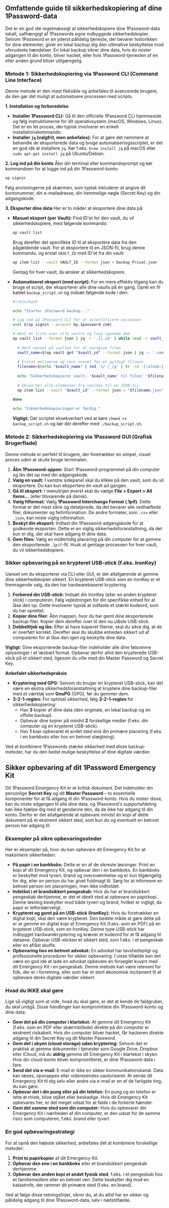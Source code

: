 ## Omfattende guide til sikkerhedskopiering af dine 1Password-data

Det er en god idé regelmæssigt at sikkerhedskopiere dine 1Password-data lokalt, uafhængigt af 1Passwords egne indbyggede sikkerhedskopier. Selvom 1Password er en yderst pålidelig tjeneste, der bevarer historikken for dine elementer, giver en lokal backup dig den ultimative beskyttelse mod uforudsete hændelser. En lokal backup sikrer dine data, hvis du mister adgangen til din konto, bliver hacket, eller hvis 1Password-tjenesten af en eller anden grund bliver utilgængelig.

### Metode 1: Sikkerhedskopiering via 1Password CLI (Command Line Interface)

Denne metode er den mest fleksible og anbefales til avancerede brugere, da den gør det muligt at automatisere processen med scripts.

**1. Installation og forberedelse**

  * **Installer 1Password CLI:** Gå til den officielle 1Password CLI hjemmeside og følg instruktionerne for dit operativsystem (macOS, Windows, Linux). Det er en let proces, der typisk involverer en enkelt installationskommando.
  * **Installer `jq` (valgfrit, men anbefales):** For at gøre det nemmere at behandle de eksporterede data og bruge automatiseringsscriptet, er det en god idé at installere `jq`. Kør f.eks. `brew install jq` på macOS eller `sudo apt-get install jq` på Ubuntu/Debian.

**2. Log ind på din konto**
Åbn din terminal eller kommandoprompt og kør kommandoen for at logge ind på din 1Password-konto:

```bash
op signin
```

Følg anvisningerne på skærmen, som typisk inkluderer at angive dit kontonummer, din e-mailadresse, din hemmelige nøgle (Secret Key) og din adgangskode.

**3. Eksporter dine data**
Her er to måder at eksportere dine data på:

  * **Manuel eksport (per Vault):** Find ID'et for den vault, du vil sikkerhedskopiere, med følgende kommando:

    ```bash
    op vault list
    ```

    Brug derefter det specifikke ID til at eksportere data fra den pågældende vault. For at eksportere til en JSON-fil, brug denne kommando, og erstat `VAULT_ID` med ID'et fra din vault:

    ```bash
    op item list --vault VAULT_ID --format json > backup_Privat.json
    ```

    Gentag for hver vault, du ønsker at sikkerhedskopiere.

  * **Automatiseret eksport (med script):** For en mere effektiv tilgang kan du bruge et script, der eksporterer alle dine vaults på én gang. Opret en fil kaldet `backup_script.sh` og indsæt følgende kode i den:

    ```bash
    #!/bin/bash

    echo "Starter 1Password backup..."

    # Log ind på 1Password CLI for at autentificere sessionen
    eval $(op signin --account my.1password.com)

    # Hent en liste over alle vaults og loop igennem dem
    op vault list --format json | jq -r '.[].id' | while read -r vault_id; do
      
      # Hent navnet på vaulten for at navngive filen
      vault_name=$(op vault get "$vault_id" --format json | jq -r '.name')
      
      # Erstat mellemrum og rens navnet for et gyldigt filnavn
      filename=$(echo "$vault_name" | sed 's/ /_/g' | tr -cd '[:alnum:]_')
      
      echo "Sikkerhedskopierer vault: '$vault_name' til filen: '$filename.json'"
      
      # Eksporter alle elementer fra vaulten til en JSON-fil
      op item list --vault "$vault_id" --format json > "$filename.json"
      
    done

    echo "Sikkerhedskopieringen er færdig."
    ```

    **Vigtigt:** Gør scriptet eksekverbart ved at køre `chmod +x backup_script.sh` og kør det derefter med `./backup_script.sh`.

### Metode 2: Sikkerhedskopiering via 1Password GUI (Grafisk Brugerflade)

Denne metode er perfekt til brugere, der foretrækker en simpel, visuel proces uden at skulle bruge terminalen.

1.  **Åbn 1Password-appen:** Start 1Password-programmet på din computer og lås det op med din adgangskode.
2.  **Vælg en vault:** I venstre sidepanel skal du klikke på den vault, som du vil eksportere. Du kan kun eksportere én vault ad gangen.
3.  **Gå til eksport:** I menulinjen øverst skal du vælge **File \> Export \> All Items...** (eller tilsvarende på dansk).
4.  **Vælg filformat:** Vælg **1Password Interchange Format (.1pif)**. Dette format er det mest sikre og detaljerede, da det bevarer alle vedhæftede filer, dokumenter og feltinformation. De andre formater, som `.csv` eller `.json`, kan miste vigtig information.
5.  **Beskyt din eksport:** Indtast din 1Password-adgangskode for at godkende eksporten. Dette er en vigtig sikkerhedsforanstaltning, da det kun er dig, der skal have adgang til dine data.
6.  **Gem filen:** Vælg en midlertidig placering på din computer for at gemme den eksporterede `.1pif`-fil. Husk at gentage processen for hver vault, du vil sikkerhedskopiere.

### Sikker opbevaring på en krypteret USB-stick (f.eks. IronKey)

Uanset om du eksporterer via CLI eller GUI, er det altafgørende at gemme dine sikkerhedskopier sikkert. En krypteret USB-stick som en IronKey er et fremragende valg, da den har hardwarebaseret kryptering.

1.  **Forbered din USB-stick:** Indsæt din IronKey (eller en anden krypteret stick) i computeren. Følg vejledningen for din specifikke enhed for at låse den op. Dette involverer typisk at indtaste et stærkt kodeord, som du har oprettet.
2.  **Kopier dine filer:** Åbn mappen, hvor du har gemt dine eksporterede backup-filer. Kopier dem derefter over til den nu ulåste USB-stick.
3.  **Dobbelttjek og lås:** Efter at have kopieret filerne, skal du sikre dig, at de er overført korrekt. Derefter skal du skubbe enheden sikkert ud af computeren for at låse den igen og beskytte dine data.

**Vigtigt:** Dine eksporterede backup-filer indeholder alle dine følsomme oplysninger i et læsbart format. Opbevar derfor altid den krypterede USB-stick på et sikkert sted, ligesom du ville med din Master Password og Secret Key.

**Anbefalet sikkerhedspraksis**

  * **Kryptering med GPG:** Selvom du bruger en krypteret USB-stick, kan det være en ekstra sikkerhedsforanstaltning at kryptere dine backup-filer med et værktøj som **GnuPG** (GPG), før du gemmer dem.
  * **3-2-1-reglen:** For optimal sikkerhed, følg **3-2-1-reglen** for sikkerhedskopiering:
      * Hav **3** kopier af dine data (den originale, en lokal backup og en offsite backup).
      * Opbevar dine kopier på mindst **2** forskellige medier (f.eks. din computer og en krypteret USB-stick).
      * Hav **1** kopi opbevaret et andet sted end din primære placering (f.eks. i en bankboks eller hos en betroet slægtning).

Ved at kombinere 1Passwords stærke sikkerhed med disse backup-metoder, har du den bedst mulige beskyttelse af dine digitale værdier.

## Sikker opbevaring af dit 1Password Emergency Kit

Dit 1Password Emergency Kit er et kritisk dokument. Det indeholder din personlige **Secret Key** og dit **Master Password** – to essentielle komponenter for at få adgang til din 1Password-konto. Hvis du mister disse, kan du miste adgangen til alle dine data, og 1Password's supportafdeling kan ikke hjælpe dig med at gendanne den, da de ikke har adgang til din konto. Derfor er det altafgørende at opbevare mindst én kopi af dette dokument på et ekstremt sikkert sted, som kun du og eventuelt en betroet person har adgang til.

### Eksempler på sikre opbevaringssteder

Her er eksempler på, hvor du kan opbevare dit Emergency Kit for at maksimere sikkerheden:

* **På papir i en bankboks:** Dette er en af de sikreste løsninger. Print en kopi af dit Emergency Kit, og opbevar den i en bankboks. En bankboks er beskyttet mod tyveri, brand og oversvømmelse og er kun tilgængelig for dig, eller en person du har givet fuldmagt til. Sørg for at informere en betroet person om placeringen, men ikke indholdet.
* **Indelåst i et brandsikkert pengeskab:** Hvis du har et brandsikkert pengeskab derhjemme, er det et ideelt sted at opbevare en papirkopi. Denne løsning beskytter mod både tyveri og brand, hvilket er vigtigt, da papir er letfordærveligt.
* **Krypteret og gemt på en USB-stick (IronKey):** Hvis du foretrækker en digital kopi, skal den være krypteret. Den bedste måde at gøre dette på er at gemme en digital kopi af Emergency Kit (f.eks. som en PDF) på en krypteret USB-stick, som en IronKey. Denne type USB-stick har indbygget hardwarekryptering og kræver et kodeord for at få adgang til dataene. Opbevar USB-sticken et sikkert sted, som f.eks. i et pengeskab eller en aflåst skuffe.
* **Opbevaring hos en betroet advokat:** En advokat har tavshedspligt og professionelle procedurer for sikker opbevaring. I visse tilfælde kan det være en god idé at lade en advokat opbevare en forseglet kuvert med dit Emergency Kit i en pengeskab. Denne metode kan være relevant for folk, der er i forretning, eller som har et stort økonomisk incitament til at opbevare deres digitale værdier sikkert.

### Hvad du IKKE skal gøre

Lige så vigtigt som at vide, hvad du skal gøre, er det at kende de faldgruber, du skal undgå. Disse handlinger kan kompromittere din 1Password-konto og dine data:

* **Gem det på din computer i klartekst:** At gemme dit Emergency Kit (f.eks. som en PDF eller skærmbillede) direkte på din computer er ekstremt risikabelt. Hvis din computer bliver hacket, får hackeren direkte adgang til din Secret Key og dit Master Password.
* **Gem det i skyen (cloud storage) uden kryptering:** Selvom det er praktisk at gemme dokumenter i tjenester som Google Drive, Dropbox eller iCloud, må du **aldrig** gemme dit Emergency Kit i klartekst i skyen. Hvis din cloud-konto bliver kompromitteret, er dine 1Password-data i fare.
* **Send det via e-mail:** E-mail er ikke en sikker kommunikationskanal. Data kan læses, opsnappes eller videresendes uautoriseret. At sende dit Emergency Kit til dig selv eller andre via e-mail er en af de farligste ting, du kan gøre.
* **Opbevar det i din pung eller på din telefon:** En pung og en telefon er lette at miste, blive stjålet eller beskadige. Hvis dit Emergency Kit opbevares her, er det meget udsat for at falde i de forkerte hænder.
* **Gem det samme sted som din computer:** Hvis du opbevarer din Emergency Kit i nærheden af din computer, er den udsat for de samme risici som computeren, f.eks. brand eller tyveri.

### En god opbevaringsstrategi

For at opnå den højeste sikkerhed, anbefales det at kombinere forskellige metoder:
1.  **Print to papirkopier** af dit Emergency Kit.
2.  **Opbevar den ene i en bankboks** eller et brandsikkert pengeskab derhjemme.
3.  **Opbevar den anden kopi et andet fysisk sted**, f.eks. i et pengeskab hos et familiemedlem eller en betroet ven. Dette beskytter dig mod en katastrofe, der rammer dit primære sted (f.eks. en brand).

Ved at følge disse retningslinjer, sikrer du, at du altid har en sikker og pålidelig adgang til dine 1Password-data, selv i nødstilfælde.

